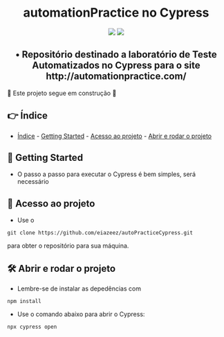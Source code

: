 <h1 align="center"> automationPractice no Cypress </h1>

<p align="center">
<img src="https://img.shields.io/badge/LICENSE-MIT-green"/> 
<img src="https://img.shields.io/badge/CYPRESS-9.7.0-brightgreen"/>
</p>

<h2 align="center"> • Repositório destinado a laboratório de Teste Automatizados no Cypress para o site http://automationpractice.com/ </h2>



:construction: Este projeto segue em construção :construction:

## 👉 Índice 

* [Índice](#-índice) - [Getting Started](#-getting-started) - [Acesso ao projeto](#-acesso-ao-projeto) - [Abrir e rodar o projeto](#️-abrir-e-rodar-o-projeto)


## 🏁 Getting Started

* O passo a passo para executar o Cypress é bem simples, será necessário

## 📁 Acesso ao projeto

* Use o 
```
git clone https://github.com/eiazeez/autoPracticeCypress.git 
```
para obter o repositório para sua máquina.

## 🛠️ Abrir e rodar o projeto

* Lembre-se de instalar as depedências com
```
npm install
```


* Use o comando abaixo para abrir o Cypress:
```
npx cypress open
```


